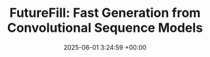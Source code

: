 ---
layout: post
title:  "FutureFill: Fast Generation from Convolutional Sequence Models"
date:   2025-06-01 3:24:59 +00:00
image: /images/futurefill_.png
categories: investigations
authors: "Naman Agarwal, Xinyi Chen, Evan Dogariu, <b>Devan Shah</b>, Hubert Strauss, Vladimir Feinberg, Daniel Suo, Peter Bartlett, Elad Hazan" 
venue: Preprint
paper: https://arxiv.org/pdf/2410.03766
code: https://github.com/dshah02/FF_FlashSTU
slides: /pdfs/stu_to_futurefill.pdf 
highlight: True
# excerpt: We address the challenge of efficient auto-regressive generation in sequence prediction models by introducing FutureFill—a general-purpose fast generation method for any sequence prediction algorithm based on convolutional operators. FutureFill reduces generation time from quadratic to quasilinear in the context length. 
---